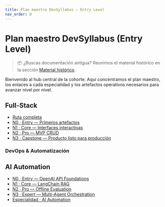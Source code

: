 ```yaml
---
title: Plan maestro DevSyllabus — Entry Level
nav_order: 0
---
```

# Plan maestro DevSyllabus (Entry Level)


> 📦 ¿Buscas documentación antigua? Reunimos el material histórico en la sección [Material histórico](/legacy/).

Bienvenido al hub central de la cohorte. Aquí concentramos el plan maestro, los enlaces a cada especialidad y los artefactos operativos necesarios para avanzar nivel por nivel.

## Full-Stack

- [Ruta completa](/fullstack/)
- [N0 · Entry — Primeros artefactos](/fullstack/n0-entry/)
- [N1 · Core — Interfaces interactivas](/fullstack/n1-core/)
- [N2 · Pro — MVP CRUD](/fullstack/n2-pro/)
- [N3 · Capstone — Producto listo para producción](/fullstack/n3-capstone/)


### DevOps & Automatización
## AI Automation

- [N0 · Entry — OpenAI API Foundations](/ai/n0-entry/)
- [N1 · Core — LangChain RAG](/ai/n1-core/)
- [N2 · Pro — Offline Evaluation](/ai/n2-pro/)
- [N3 · Expert — Multi-Agent Orchestration](/ai/n3-expert/)
- [Especialidad · AI Automation](/ai/index/)